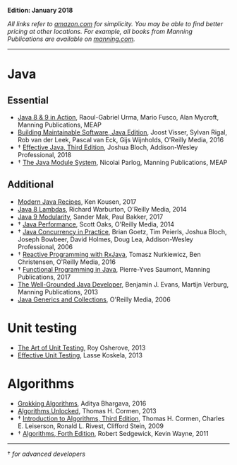 __Edition: January 2018__

_All links refer to [amazon.com](https://www.amazon.com/) for simplicity. You may be able to find better pricing at other locations. For example, all books from Manning Publications are available on [manning.com](https://www.manning.com/)._

---

# Java

## Essential

* [Java 8 & 9 in Action](https://www.amazon.com/Java-8-Action-Raoul-Gabriel-Urma/dp/1617293563), Raoul-Gabriel Urma, Mario Fusco, Alan Mycroft, Manning Publications, MEAP
* [Building Maintainable Software, Java Edition](https://www.amazon.com/Building-Maintainable-Software-Java-Future-Proof/dp/1491953527), Joost Visser, Sylvan Rigal, Rob van der Leek, Pascal van Eck, Gijs Wijnholds, O'Reilly Media, 2016
* † [Effective Java, Third Edition](https://www.amazon.com/Effective-Java-3rd-Joshua-Bloch/dp/0134685997), Joshua Bloch, Addison-Wesley Professional, 2018
* † [The Java Module System](https://www.amazon.com/Java-Module-System-Nicolai-Parlog/dp/1617294284), Nicolai Parlog, Manning Publications, MEAP

## Additional

* [Modern Java Recipes](https://www.amazon.com/Modern-Java-Recipes-Solutions-Difficult/dp/149197317X), Ken Kousen, 2017
* [Java 8 Lambdas](https://www.amazon.com/Java-Lambdas-Functional-Programming-Masses/dp/1449370772), Richard Warburton, O'Reilly Media, 2014
* [Java 9 Modularity](https://www.amazon.com/Java-Modularity-Developing-Maintainable-Applications/dp/1491954167), Sander Mak, Paul Bakker, 2017
* † [Java Performance](https://www.amazon.com/Java-Performance-Definitive-Guide-Getting/dp/1449358454), Scott Oaks, O'Reilly Media, 2014
* † [Java Concurrency in Practice](https://www.amazon.com/Java-Concurrency-Practice-Brian-Goetz/dp/0321349601), Brian Goetz, Tim Peierls, Joshua Bloch, Joseph Bowbeer, David Holmes, Doug Lea, Addison-Wesley Professional, 2006
* † [Reactive Programming with RxJava](https://www.amazon.com/Reactive-Programming-RxJava-Asynchronous-Applications/dp/1491931655), Tomasz Nurkiewicz, Ben Christensen, O'Reilly Media, 2016
* † [Functional Programming in Java](https://www.amazon.com/Functional-Programming-Java-functional-techniques/dp/1617292737), Pierre-Yves Saumont, Manning Publications, 2017
* [The Well-Grounded Java Developer](https://www.amazon.com/Well-Grounded-Java-Developer-techniques-programming/dp/1617290068), Benjamin J. Evans, Martijn Verburg, Manning Publications, 2013
* [Java Generics and Collections](https://www.amazon.com/Java-Generics-Collections-Development-Process/dp/0596527756), O'Reilly Media, 2006

# Unit testing

* [The Art of Unit Testing](https://www.amazon.com/Art-Unit-Testing-examples/dp/1617290890), Roy Osherove, 2013
* [Effective Unit Testing](https://www.amazon.com/Effective-Unit-Testing-guide-developers/dp/1935182579), Lasse Koskela, 2013

# Algorithms

* [Grokking Algorithms](https://www.amazon.com/Grokking-Algorithms-illustrated-programmers-curious/dp/1617292230), Aditya Bhargava, 2016
* [Algorithms Unlocked](https://www.amazon.com/Algorithms-Unlocked-Press-Thomas-Cormen/dp/0262518805), Thomas H. Cormen, 2013
* † [Introduction to Algorithms, Third Edition](https://www.amazon.com/Introduction-Algorithms-3rd-MIT-Press/dp/0262033844), Thomas H. Cormen,‎ Charles E. Leiserson,‎ Ronald L. Rivest,‎ Clifford Stein, 2009
* † [Algorithms, Forth Edition](https://www.amazon.com/Algorithms-Robert-Sedgewick-ebook/dp/B004P8J1NA), Robert Sedgewick,‎ Kevin Wayne, 2011

---

† _for advanced developers_
